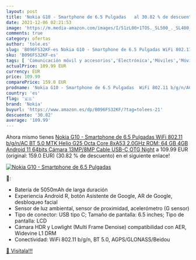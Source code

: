 ```yaml
---
layout: post
title: 'Nokia G10 - Smartphone de 6.5 Pulgadas   al 30.82 % de descuento'
date: 2021-12-06 02:21:53
image: 'https://m.media-amazon.com/images/I/51zL00+1TOS._SL500_._SL400_.jpg'
comments: true
category: ofertas
author: 'tole.es'
slug: 'B096FS32KF-es Nokia G10 - Smartphone de 6.5 Pulgadas WiFi 802.11...'
sku: 'B096FS32KF-es'
tags: [ 'Comunicación móvil y accesorios','Electrónica','Móviles','Móviles y smartphones libres','android','nokia', ]
actualPrice: 109.99 EUR
currency: EUR
price: 109.99
comparePrice: 159.0 EUR
prodname: 'Nokia G10 - Smartphone de 6.5 Pulgadas  WiFi 802.11 b/g/n/AC  BT 5.0  MTK Helio G25 Octa Core  8xA53 2.0GHz  ROM: 64 GB  4GB  Android 11 64bits  Cámara 13MP/8MP  Cable USB-C OTG  Night'
country: 'es'
flag: '🇪🇸'
brand: 'Nokia'
buyurl: 'https://www.amazon.es/dp/B096FS32KF/?tag=tolees-21'
descuento: '30.82'
average: '109.99'
---
```


Ahora mismo tienes [Nokia G10 - Smartphone de 6.5 Pulgadas  WiFi 802.11 b/g/n/AC  BT 5.0  MTK Helio G25 Octa Core  8xA53 2.0GHz  ROM: 64 GB  4GB  Android 11 64bits  Cámara 13MP/8MP  Cable USB-C OTG  Night](https://www.amazon.es/dp/B096FS32KF/?tag=tolees-21) a 109.99 EUR (original: 159.0 EUR) (30.82 %  de descuento) en el siguiente enlace!

[![Nokia G10 - Smartphone de 6.5 Pulgadas  ](https://m.media-amazon.com/images/I/51zL00+1TOS._SL500_._SL400_.jpg)](https://www.amazon.es/dp/B096FS32KF/?tag=tolees-21)

🔎:

- Batería de 5050mAh de larga duración
- Experiencia Android R, botón Asistente de Google, AR de Google, desbloqueo facial
- Sensor de luz ambiental, sensor de proximidad, acelerómetro (G sensor)
- Tipo de conector: USB tipo C; Tamaño de pantalla: 6.5 inches; Tipo de pantalla: LCD
- Cámara HDR y Lowlight (Multi Frame Denoise) compatibilidad con AER, Widevine L1 DRM
- Conectividad: WiFi 802.11 b/g/n, BT 5.0, AGPS/GLONASS/Beidou

[🛒 Visítala!!!](https://www.amazon.es/dp/B096FS32KF/?tag=tolees-21)
